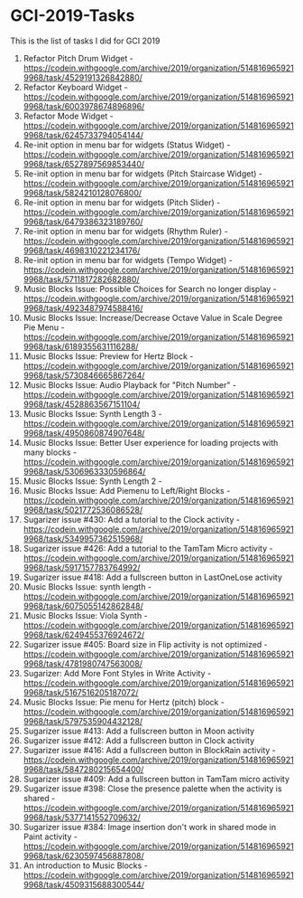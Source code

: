 # GCI-2019-Tasks
This is the list of tasks I did for GCI 2019

1. Refactor Pitch Drum Widget - https://codein.withgoogle.com/archive/2019/organization/5148169659219968/task/4529191326842880/
2. Refactor Keyboard Widget - https://codein.withgoogle.com/archive/2019/organization/5148169659219968/task/6003978674896896/
3. Refactor Mode Widget - https://codein.withgoogle.com/archive/2019/organization/5148169659219968/task/6245733794054144/
4. Re-init option in menu bar for widgets (Status Widget) - https://codein.withgoogle.com/archive/2019/organization/5148169659219968/task/6527897569853440/
5. Re-init option in menu bar for widgets (Pitch Staircase Widget) - https://codein.withgoogle.com/archive/2019/organization/5148169659219968/task/5824210128076800/
6. Re-init option in menu bar for widgets (Pitch Slider) - https://codein.withgoogle.com/archive/2019/organization/5148169659219968/task/6479386323189760/
7. Re-init option in menu bar for widgets (Rhythm Ruler) - https://codein.withgoogle.com/archive/2019/organization/5148169659219968/task/4698310221234176/
8. Re-init option in menu bar for widgets (Tempo Widget) - https://codein.withgoogle.com/archive/2019/organization/5148169659219968/task/5711817282682880/
9. Music Blocks Issue: Possible Choices for Search no longer display - https://codein.withgoogle.com/archive/2019/organization/5148169659219968/task/4923487974588416/
10. Music Blocks Issue: Increase/Decrease Octave Value in Scale Degree Pie Menu - https://codein.withgoogle.com/archive/2019/organization/5148169659219968/task/6189355631116288/
11. Music Blocks Issue: Preview for Hertz Block - https://codein.withgoogle.com/archive/2019/organization/5148169659219968/task/5730846665867264/
12. Music Blocks Issue: Audio Playback for "Pitch Number" - https://codein.withgoogle.com/archive/2019/organization/5148169659219968/task/4528863567151104/
13. Music Blocks Issue: Synth Length 3 - https://codein.withgoogle.com/archive/2019/organization/5148169659219968/task/4950860874907648/ 
14. Music Blocks Issue: Better User experience for loading projects with many blocks - https://codein.withgoogle.com/archive/2019/organization/5148169659219968/task/5306963330596864/
15. Music Blocks Issue: Synth Length 2 - 
16. Music Blocks Issue: Add Piemenu to Left/Right Blocks - https://codein.withgoogle.com/archive/2019/organization/5148169659219968/task/5021772536086528/
17. Sugarizer issue #430: Add a tutorial to the Clock activity - https://codein.withgoogle.com/archive/2019/organization/5148169659219968/task/5349957362515968/
18. Sugarizer issue #426: Add a tutorial to the TamTam Micro activity - https://codein.withgoogle.com/archive/2019/organization/5148169659219968/task/5917157783764992/
19. Sugarizer issue #418: Add a fullscreen button in LastOneLose activity
20. Music Blocks Issue: synth length - https://codein.withgoogle.com/archive/2019/organization/5148169659219968/task/6075055142862848/
21. Music Blocks Issue: Viola Synth - https://codein.withgoogle.com/archive/2019/organization/5148169659219968/task/6249455376924672/
22. Sugarizer issue #405: Board size in Flip activity is not optimized - https://codein.withgoogle.com/archive/2019/organization/5148169659219968/task/4781980747563008/
23. Sugarizer: Add More Font Styles in Write Activity - https://codein.withgoogle.com/archive/2019/organization/5148169659219968/task/5167516205187072/
24. Music Blocks Issue: Pie menu for Hertz (pitch) block - https://codein.withgoogle.com/archive/2019/organization/5148169659219968/task/5797535904432128/
25. Sugarizer issue #413: Add a fullscreen button in Moon activity
26. Sugarizer issue #412: Add a fullscreen button in Clock activity
27. Sugarizer issue #416: Add a fullscreen button in BlockRain activity - https://codein.withgoogle.com/archive/2019/organization/5148169659219968/task/5847280215654400/
28. Sugarizer issue #409: Add a fullscreen button in TamTam micro activity
29. Sugarizer issue #398: Close the presence palette when the activity is shared - https://codein.withgoogle.com/archive/2019/organization/5148169659219968/task/5377141552709632/
30. Sugarizer issue #384: Image insertion don't work in shared mode in Paint activity - https://codein.withgoogle.com/archive/2019/organization/5148169659219968/task/6230597456887808/
31. An introduction to Music Blocks - https://codein.withgoogle.com/archive/2019/organization/5148169659219968/task/4509315688300544/
